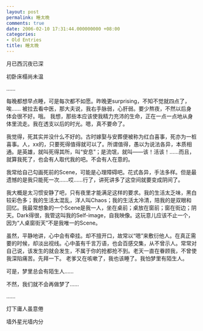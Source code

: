 ```yaml
---
layout: post
permalink: 睡太晚
comments: true
date: 2006-02-10 17:31:44.000000000 +08:00
categories:
- Old Entries
title: 睡太晚
---
```

月已西沉夜已深

初卧床榻尚未温

……

<!--excerpt-->

每晚都想早点睡，可是每次都不如愿。昨晚更surprising，不知不觉就四点了，唉……
被拉去看中医，那大夫说，我右手脉弱，心肝弱。要少熬夜，不然以后身体会很不好。哦。
我想，那些本应该使我精力充沛的生命，正在一点一点地从身体里流走。我在透支以后的时光。嗯，真不要命了。

我觉得，死其实并没什么不好的。古时嫁娶与安葬便被称为红白喜事，死亦为一桩喜事。人，xx的，只要死得值得就可以了。所谓值得，愚以为说法各异，本质相通。是英雄，就叫死得其所，叫“安息”；是流氓，就叫——该！活该！……而且，就算我死了，也会有人取代我的吧。不会有人在意的。

我常给自己勾画死前的Scene，可能是心理障碍吧。花式各异，手法多样。但是最遗憾的是我只能死一次……哎……行了，讲死讲多了这空间就要变成阴间了。

我大概是太习惯安静了吧，只有夜里才能满足这样的要求。我的生活太乏味，黑白较彩色多；我的生活太混乱，洋人叫Chaos；我的生活太冷清，陪我的是双眼和回忆。我最常想象的一个Scene是我一人，坐在桌前；桌放在窗前；窗在街边；阴天。Dark得很，我管这叫我的Self-image，自我映像。这玩意儿应该不止一个，因为“人桌窗街天”不是我唯一的Scene。

虽然，平静地讲，心中会有牵挂。却不擅开口，故常以“嗯”来敷衍他人。在真正需要的时候，却淡出视线。心中虽有千言万语，也会百感交集，从不曾示人。常常对自己说，该发生的就会发生，不属于你的抢都抢不到。老天一直在眷顾我，不曾使我深陷痛苦。先拜一下。
老爹又在咳嗽了，我也该睡了。我怕梦里有陌生人。

可是，梦里总会有陌生人……

不然，我们就不会再做梦了……

……

灯下庸人虽意倦

墙外星光墙内分
